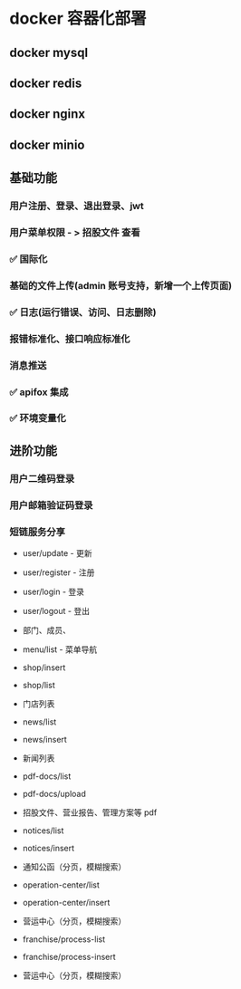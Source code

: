 # docker 容器化部署
## docker mysql
## docker redis
## docker nginx
## docker minio

## 基础功能
### 用户注册、登录、退出登录、jwt
### 用户菜单权限 - > 招股文件 查看
### ✅ 国际化
### 基础的文件上传(admin 账号支持，新增一个上传页面)
### ✅ 日志(运行错误、访问、日志删除)
### 报错标准化、接口响应标准化
### 消息推送
### ✅ apifox 集成
### ✅ 环境变量化

## 进阶功能
### 用户二维码登录
### 用户邮箱验证码登录
### 短链服务分享

* user/update - 更新
* user/register - 注册
* user/login - 登录
* user/logout - 登出
* 部门、成员、

* menu/list - 菜单导航

* shop/insert
* shop/list
* 门店列表

* news/list
* news/insert
* 新闻列表

* pdf-docs/list
* pdf-docs/upload
* 招股文件、营业报告、管理方案等 pdf

* notices/list
* notices/insert
* 通知公函（分页，模糊搜索）

* operation-center/list
* operation-center/insert
* 营运中心（分页，模糊搜索）

* franchise/process-list
* franchise/process-insert
* 营运中心（分页，模糊搜索）
